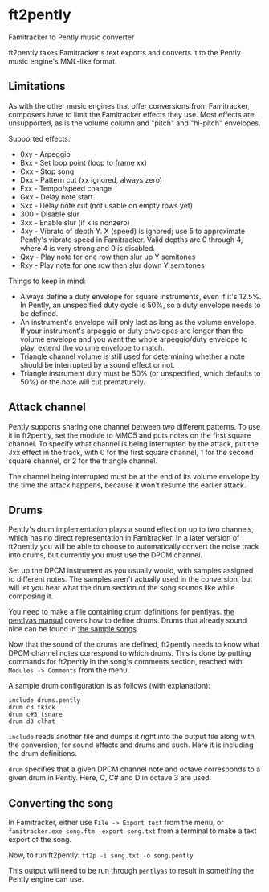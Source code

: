 ft2pently
=========
Famitracker to Pently music converter

ft2pently takes Famitracker's text exports and converts it to the Pently music engine's MML-like format.

Limitations
-----------------------
As with the other music engines that offer conversions from Famitracker, composers have to limit the Famitracker effects they use.
Most effects are unsupported, as is the volume column and "pitch" and "hi-pitch" envelopes.

Supported effects:
* 0xy - Arpeggio
* Bxx - Set loop point (loop to frame xx)
* Cxx - Stop song
* Dxx - Pattern cut (xx ignored, always zero)
* Fxx - Tempo/speed change
* Gxx - Delay note start
* Sxx - Delay note cut (not usable on empty rows yet)
* 300 - Disable slur
* 3xx - Enable slur (if x is nonzero)
* 4xy - Vibrato of depth Y. X (speed) is ignored; use 5 to approximate Pently's vibrato speed in Famitracker. Valid depths are 0 through 4, where 4 is very strong and 0 is disabled.
* Qxy - Play note for one row then slur up Y semitones
* Rxy - Play note for one row then slur down Y semitones

Things to keep in mind:
* Always define a duty envelope for square instruments, even if it's 12.5%. In Pently, an unspecified duty cycle is 50%, so a duty envelope needs to be defined.
* An instrument's envelope will only last as long as the volume envelope. If your instrument's arpeggio or duty envelopes are longer than the volume envelope and you want the whole arpeggio/duty envelope to play, extend the volume envelope to match.
* Triangle channel volume is still used for determining whether a note should be interrupted by a sound effect or not.
* Triangle instrument duty must be 50% (or unspecified, which defaults to 50%) or the note will cut prematurely.

Attack channel
--------------

Pently supports sharing one channel between two different patterns. To use it in ft2pently, set the module to MMC5 and puts notes on the first square channel. To specify what channel is being interrupted by the attack, put the Jxx effect in the track, with 0 for the first square channel, 1 for the second square channel, or 2 for the triangle channel.

The channel being interrupted must be at the end of its volume envelope by the time the attack happens, because it won't resume the earlier attack.

Drums
-----
Pently's drum implementation plays a sound effect on up to two channels, which has no direct representation in Famitracker. In a later version of ft2pently you will be able to choose to automatically convert the noise track into drums, but currently you must use the DPCM channel.

Set up the DPCM instrument as you usually would, with samples assigned to different notes. The samples aren't actually used in the conversion, but will let you hear what the drum section of the song sounds like while composing it.

You need to make a file containing drum definitions for pentlyas. [the pentlyas manual](https://github.com/Qix-/pently/blob/master/docs/pentlyas.md) covers how to define drums. Drums that already sound nice can be found in [the sample songs](https://github.com/Qix-/pently/blob/master/src/musicseq.pently).

Now that the sound of the drums are defined, ft2pently needs to know what DPCM channel notes correspond to which drums. This is done by putting commands for ft2pently in the song's comments section, reached with `Modules -> Comments` from the menu.

A sample drum configuration is as follows (with explanation):

```
include drums.pently
drum c3 tkick
drum c#3 tsnare
drum d3 clhat
```

`include` reads another file and dumps it right into the output file along with the conversion, for sound effects and drums and such. Here it is including the drum definitions.

`drum` specifies that a given DPCM channel note and octave corresponds to a given drum in Pently. Here, C, C# and D in octave 3 are used.

Converting the song
-------------------
In Famitracker, either use `File -> Export text` from the menu, or `famitracker.exe song.ftm -export song.txt` from a terminal to make a text export of the song.

Now, to run ft2pently: `ft2p -i song.txt -o song.pently`

This output will need to be run through `pentlyas` to result in something the Pently engine can use.
